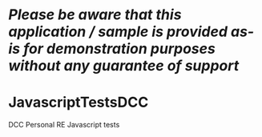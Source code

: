 *Please be aware that this application / sample is provided as-is for demonstration purposes without any guarantee of support*
=========================================================

JavascriptTestsDCC
==================

DCC Personal RE Javascript tests
